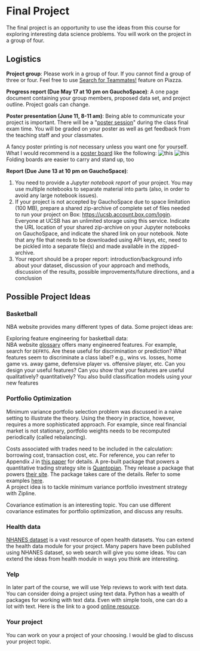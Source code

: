 # Final Project

The final project is an opportunity to use the ideas from this course for exploring interesting data science problems.
You will work on the project in a group of four. 

## Logistics

__Project group__: Please work in a group of four. If you cannot find a group of three or four. Feel free to use [Search for Teammates!](https://piazza.com/class/jttf1pa8is5eb?cid=5) feature on Piazza.

__Progress report (Due May 17 at 10 pm on GauchoSpace)__: A one page document containing your group members, proposed data set, and project outline. Project goals can change.

__Poster presentation (June 11, 8-11 am)__: Being able to communicate your project is important. There will be a "[poster session](https://www.youtube.com/watch?v=AwMFhyH7_5g)" during the class final exam time. You will be graded on your poster as well as get feedback from the teaching staff and your classmates.

A fancy poster printing is *not* necessary unless you want one for yourself. What I would recommend is a [poster board](https://www.staples.com/Elmer-s-White-Corrugated-Display-Board/product_302919) like the following:
![this](https://www.staples-3p.com/s7/is/image/Staples/s0257172_sc7?wid=512&hei=512) ![this](https://www.staples-3p.com/s7/is/image/Staples/sp49507890_sc7?wid=512&hei=512) 
Folding boards are easier to carry and stand up, too

__Report (Due June 13 at 10 pm on GauchoSpace)__: 
1. You need to provide a *Jupyter notebook report* of your project. You may use multiple notebooks to separate material into parts (also, in order to avoid any large notebook issues). 
2. If your project is not accepted by GauchoSpace due to space limitation (100 MB), prepare a shared zip-archive of complete set of files needed to run your project on Box: https://ucsb.account.box.com/login. Everyone at UCSB has an unlimited storage using this service. Indicate the URL location of your shared zip-archive on your Jupyter notebooks on GauchoSpace, and indicate the shared link on your notebook. Note that any file that needs to be downloaded using API keys, etc, need to be pickled into a separate file(s) and made available in the zipped-archive.
3. Your report should be a proper report: introduction/background info about your dataset, discussion of your approach and methods, discussion of the results, possible improvements/future directions, and a conclusion

## Possible Project Ideas

### Basketball

NBA website provides many different types of data. Some project ideas are:

Exploring feature engineering for basketball data:   
NBA website [glossary](http://stats.nba.com/help/glossary/) offers many engineered features. For example, search for `DEFRTG`. Are these useful for discrimination or prediction?
What features seem to discriminate a class label? e.g., wins vs. losses, home game vs. away game, defensive player vs. offensive player, etc.
Can you design your useful features? Can you show that your features are useful qualitatively? quantitatively?
You also build classification models using your new features
  
### Portfolio Optimization

Minimum variance portfolio selection problem was discussed in a naive setting to illustrate the theory. 
Using the theory in practice, however, requires a more sophisticated approach. 
For example, since real financial market is not stationary, portfolio weights needs to be recomputed periodically (called rebalancing).

Costs associated with trades need to be included in the calculation: borrowing cost, transaction cost, etc.
For reference, you can refer to Appendix J in [this paper](https://arxiv.org/abs/1307.5381) for details. 
A pre-built package that powers a quantitative trading strategy site is [Quantopian](https://www.quantopian.com/home).
They release a package that powers [their site](http://www.zipline.io/). The package takes care of the details. 
Refer to some examples [here](http://www.zipline.io/beginner-tutorial.html).  
A project idea is to tackle minimum variance portfolio investment strategy with Zipline.

Covariance estimation is an interesting topic. You can use different covariance estimates for portfolio optimization, and discuss any results.

### Health data 

[NHANES dataset](https://www.cdc.gov/nchs/nhanes/nhanes_questionnaires.htm) is a vast resource of open health datasets.
You can extend the health data module for your project. Many papers have been published using NHANES dataset, so web search will give you some ideas. You can extend the ideas from health module in ways you think are interesting.

### Yelp 

In later part of the course, we will use Yelp reviews to work with text data. 
You can consider doing a project using text data. Python has a wealth of packages for working with text data. 
Even with simple tools, one can do a lot with text. Here is the link to a good [online resource](https://ucsb-primo.hosted.exlibrisgroup.com/primo-explore/fulldisplay?docid=01UCSB_ALMA51279011670003776&context=L&vid=UCSB&search_scope=default_scope&tab=default_tab&lang=en_US).

### Your project

You can work on your a project of your choosing. I would be glad to discuss your project topic.
